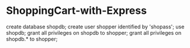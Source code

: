 # ShoppingCart-with-Express
 create database shopdb;
 create user shopper identified by 'shopass';
 use shopdb;
 grant all privileges on shopdb to shopper;
 grant all privileges on shopdb.* to shopper;
